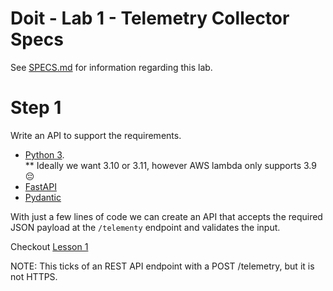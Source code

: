 # Doit - Lab 1 - Telemetry Collector Specs

See [SPECS.md](SPECS.md) for information regarding this lab.

# Step 1

Write an API to support the requirements.

* [Python 3](https://www.python.org/).  
** Ideally we want 3.10 or 3.11, however AWS lambda only supports 3.9 😔
* [FastAPI](https://fastapi.tiangolo.com/)
* [Pydantic](https://docs.pydantic.dev/)

With just a few lines of code we can create an API that accepts the required JSON payload at the `/telementy` endpoint and validates the input.

Checkout [Lesson 1](lesson1/README.md)

NOTE: This ticks of an REST API endpoint with a POST /telemetry, but it is not HTTPS.
